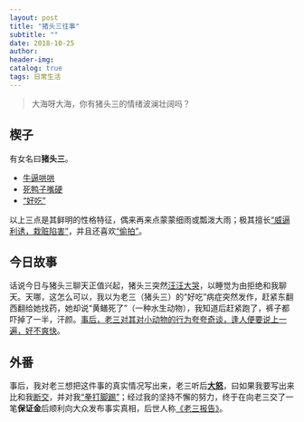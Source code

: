 ```yaml
---
layout: post
title: "猪头三往事"
subtitle: ""
date: 2018-10-25
author: 
header-img:
catalog: true
tags: 日常生活
---
```


> 大海呀大海，你有猪头三的情绪波澜壮阔吗？

## 楔子

有女名曰**猪头三**。

- [牛逼哄哄](https://image.baidu.com/search/detail?ct=503316480&z=0&ipn=d&word=%E7%89%9B%E9%80%BC%E5%93%84%E5%93%84&step_word=&hs=0&pn=4&spn=0&di=23567209190&pi=0&rn=1&tn=baiduimagedetail&is=0%2C0&istype=0&ie=utf-8&oe=utf-8&in=&cl=2&lm=-1&st=undefined&cs=203801218%2C2328633889&os=3777628242%2C4288452777&simid=0%2C0&adpicid=0&lpn=0&ln=1547&fr=&fmq=1540454841871_R&fm=&ic=undefined&s=undefined&se=&sme=&tab=0&width=undefined&height=undefined&face=undefined&ist=&jit=&cg=&bdtype=11&oriquery=&objurl=http%3A%2F%2Fi1.img.969g.com%2Fpub%2Fimgx2018%2F04%2F21%2F503_143304_9c4d7.gif&fromurl=ippr_z2C%24qAzdH3FAzdH3Fgjof_z%26e3Byzz_z%26e3BvgAzdH3F154jfptvAzdH3Fda8ba9-8n00c8d_z%26e3Bfip4s%3Fyzz_g5_1jetvj%3D8%3Fyzz_g5_1jetvj%3D8&gsm=0&rpstart=0&rpnum=0&islist=&querylist=)
- [死鸭子嘴硬](https://image.baidu.com/search/detail?ct=503316480&z=0&ipn=d&word=%E6%AD%BB%E9%B8%AD%E5%AD%90%E5%98%B4%E7%A1%AC&step_word=&hs=0&pn=4&spn=0&di=8023496140&pi=0&rn=1&tn=baiduimagedetail&is=0%2C0&istype=2&ie=utf-8&oe=utf-8&in=&cl=2&lm=-1&st=-1&cs=997037504%2C3488042777&os=2149102393%2C2153039377&simid=0%2C0&adpicid=0&lpn=0&ln=663&fr=&fmq=1540455004052_R&fm=result&ic=0&s=undefined&se=&sme=&tab=0&width=&height=&face=undefined&ist=&jit=&cg=&bdtype=0&oriquery=&objurl=http%3A%2F%2Fs9.rr.itc.cn%2Fr%2FwapChange%2F20174_20_9%2Fa8v5hi4574127789600.jpeg&fromurl=ippr_z2C%24qAzdH3FAzdH3F4_z%26e3Bf5i7_z%26e3Bv54AzdH3FgAzdH3F9blc99dm8AzdH3F%3F4e%3Dn%26rw6pgj6%3Dptwgy7&gsm=0&rpstart=0&rpnum=0&islist=&querylist=)
- [“好吃”](https://image.baidu.com/search/detail?ct=503316480&z=0&ipn=d&word=%E5%A5%BD%E5%90%83&step_word=&hs=0&pn=2&spn=0&di=115776521630&pi=0&rn=1&tn=baiduimagedetail&is=0%2C0&istype=2&ie=utf-8&oe=utf-8&in=&cl=2&lm=-1&st=-1&cs=2755644041%2C1238327728&os=2436086261%2C2570341317&simid=0%2C0&adpicid=0&lpn=0&ln=1847&fr=&fmq=1540455108618_R&fm=result&ic=0&s=undefined&se=&sme=&tab=0&width=&height=&face=undefined&ist=&jit=&cg=&bdtype=0&oriquery=&objurl=http%3A%2F%2Fpic155.nipic.com%2Ffile%2F20180126%2F7879964_085125599000_2.jpg&fromurl=ippr_z2C%24qAzdH3FAzdH3Fooo_z%26e3Bgtrtv_z%26e3Bv54AzdH3Ffi5oAzdH3F8ldnbl98_z%26e3Bip4s&gsm=0&rpstart=0&rpnum=0&islist=&querylist=)

以上三点是其鲜明的性格特征，偶来再来点蒙蒙细雨或瓢泼大雨；极其擅长[“威逼利诱，栽赃陷害”](https://image.baidu.com/search/detail?ct=503316480&z=0&ipn=d&word=%E5%A8%81%E9%80%BC%E5%88%A9%E8%AF%B1&step_word=&hs=0&pn=16&spn=0&di=178333241020&pi=0&rn=1&tn=baiduimagedetail&is=0%2C0&istype=2&ie=utf-8&oe=utf-8&in=&cl=2&lm=-1&st=-1&cs=2841139307%2C161552948&os=3424336450%2C1179244053&simid=0%2C0&adpicid=0&lpn=0&ln=1867&fr=&fmq=1540456121640_R&fm=result&ic=0&s=undefined&se=&sme=&tab=0&width=&height=&face=undefined&ist=&jit=&cg=&bdtype=0&oriquery=&objurl=http%3A%2F%2Fimg.mp.itc.cn%2Fupload%2F20160428%2Ff555463254974652b34eadf070ba0d07_th.jpg&fromurl=ippr_z2C%24qAzdH3FAzdH3Fooo_z%26e3Bf5i7_z%26e3Bv54AzdH3FwAzdH3F0da908mc_ncamc0&gsm=0&rpstart=0&rpnum=0&islist=&querylist=)，并且还喜欢[“偷拍”](https://image.baidu.com/search/detail?ct=503316480&z=0&ipn=d&word=%E5%81%B7%E6%8B%8D&step_word=&hs=0&pn=29&spn=0&di=104358441000&pi=0&rn=1&tn=baiduimagedetail&is=0%2C0&istype=2&ie=utf-8&oe=utf-8&in=&cl=2&lm=-1&st=-1&cs=1790773673%2C971518407&os=2074027298%2C1574142871&simid=39499435%2C881325671&adpicid=0&lpn=0&ln=1708&fr=&fmq=1540455144949_R&fm=detail&ic=0&s=undefined&se=&sme=&tab=0&width=&height=&face=undefined&ist=&jit=&cg=&bdtype=0&oriquery=&objurl=http%3A%2F%2Fwww.sinaimg.cn%2Fent%2F2013%2F0503%2FU5204P28DT20130503170456.jpg&fromurl=ippr_z2C%24qAzdH3FAzdH3Fjgp_z%26e3Bftgw_z%26e3Bv54_z%26e3BvgAzdH3FeAzdH3F4AzdH3Fda8n-ac-anAzdH3F80acnl8dcmb_z%26e3Bfip4s&gsm=0&rpstart=0&rpnum=0&islist=&querylist=)。

## 今日故事

话说今日与猪头三聊天正值兴起，猪头三突然[汪汪大哭](https://image.baidu.com/search/detail?ct=503316480&z=0&ipn=d&word=%E6%B1%AA%E6%B1%AA%E5%A4%A7%E5%93%AD&step_word=&hs=0&pn=34&spn=0&di=99840775210&pi=0&rn=1&tn=baiduimagedetail&is=0%2C0&istype=2&ie=utf-8&oe=utf-8&in=&cl=2&lm=-1&st=-1&cs=1806017063%2C524125888&os=4225618131%2C1657592986&simid=3517309320%2C200032391&adpicid=0&lpn=0&ln=1840&fr=&fmq=1540455219290_R&fm=detail&ic=0&s=undefined&se=&sme=&tab=0&width=&height=&face=undefined&ist=&jit=&cg=&bdtype=0&oriquery=&objurl=http%3A%2F%2Fvpic.video.qq.com%2F94572635%2Fy0343pa45h6_ori_3.jpg&fromurl=ippr_z2C%24qAzdH3FAzdH3Fe_z%26e3Bqq_z%26e3Bv54AzdH3FxAzdH3Frw2jAzdH3Fxan8bzqk5ae_z%26e3Bip4s%3F6ju_et1%3Dsancnvz3sc8&gsm=0&rpstart=0&rpnum=0&islist=&querylist=)，以睡觉为由拒绝和我聊天。天哪，这怎么可以，我以为老三（猪头三）的“好吃”病症突然发作，赶紧东翻西翻给她找药，她却说“黄鳝死了”（一种水生动物），我知道后赶紧跑了，裤子都吓掉了一半，汗颜。[事后，老三对其对小动物的行为夸夸奇谈，逢人便要说上一遍，好不爽快](https://image.baidu.com/search/detail?ct=503316480&z=0&ipn=d&word=%E5%A4%B8%E5%A4%B8%E5%85%B6%E8%B0%88&step_word=&hs=0&pn=0&spn=0&di=10648685850&pi=0&rn=1&tn=baiduimagedetail&is=0%2C0&istype=2&ie=utf-8&oe=utf-8&in=&cl=2&lm=-1&st=-1&cs=534234784%2C2525435980&os=3180423963%2C3373456482&simid=185756%2C795119183&adpicid=0&lpn=0&ln=1513&fr=&fmq=1540455297098_R&fm=detail&ic=0&s=undefined&se=&sme=&tab=0&width=&height=&face=undefined&ist=&jit=&cg=&bdtype=0&oriquery=&objurl=http%3A%2F%2Fimg.mp.itc.cn%2Fupload%2F20160706%2Ff729a21d233c4328950f3844e970952e_th.jpg&fromurl=ippr_z2C%24qAzdH3FAzdH3Fooo_z%26e3Bf5i7_z%26e3Bv54AzdH3FwAzdH3F8a8cd0cm9_nccbd9&gsm=0&rpstart=0&rpnum=0&islist=&querylist=)。

## 外番

事后，我对老三想把这件事的真实情况写出来，老三听后[**大怒**](https://image.baidu.com/search/detail?ct=503316480&z=0&ipn=d&word=%E5%A4%A7%E6%80%92&step_word=&hs=0&pn=23&spn=0&di=113360261410&pi=0&rn=1&tn=baiduimagedetail&is=0%2C0&istype=2&ie=utf-8&oe=utf-8&in=&cl=2&lm=-1&st=-1&cs=2495353940%2C4066987259&os=4206662045%2C2094878088&simid=0%2C0&adpicid=0&lpn=0&ln=1897&fr=&fmq=1540455423853_R&fm=detail&ic=0&s=undefined&se=&sme=&tab=0&width=&height=&face=undefined&ist=&jit=&cg=&bdtype=0&oriquery=&objurl=http%3A%2F%2F04.imgmini.eastday.com%2Fmobile%2F20171202%2F7e10e50c7a09a43cfa607f17d2f3871b.jpeg&fromurl=ippr_z2C%24qAzdH3FAzdH3F4ts_z%26e3Bjwfp1wy_z%26e3Bv54AzdH3FwAzdH3F808dad8c99nb800_z%26e3Bip4s%3Fqt1%3Dnmaktzt&gsm=0&rpstart=0&rpnum=0&islist=&querylist=)，曰如果我要写出来比和我[断交](https://image.baidu.com/search/detail?ct=503316480&z=0&ipn=d&word=%E6%96%AD%E4%BA%A4&step_word=&hs=0&pn=6&spn=0&di=56603405100&pi=0&rn=1&tn=baiduimagedetail&is=0%2C0&istype=2&ie=utf-8&oe=utf-8&in=&cl=2&lm=-1&st=-1&cs=792237611%2C1690313268&os=3955496041%2C892715778&simid=3334222133%2C264480842&adpicid=0&lpn=0&ln=1435&fr=&fmq=1540455476652_R&fm=detail&ic=0&s=undefined&se=&sme=&tab=0&width=&height=&face=undefined&ist=&jit=&cg=&bdtype=0&oriquery=&objurl=http%3A%2F%2Fp3.ssl.cdn.btime.com%2Ft0141f679357d2020f9.jpg%3Fsize%3D400x226&fromurl=ippr_z2C%24qAzdH3FAzdH3F6jv561_z%26e3Bkpt4j_z%26e3Bv54AzdH3Fgjof%3Ft1%3D9dgiwbh54s8b0b6w5dcju50vbh5&gsm=0&rpstart=0&rpnum=0&islist=&querylist=)，并对我[“拳打脚踢”](https://image.baidu.com/search/detail?ct=503316480&z=0&ipn=d&word=%E6%8B%B3%E6%89%93%E8%84%9A%E8%B8%A2&step_word=&hs=0&pn=0&spn=0&di=74274493370&pi=0&rn=1&tn=baiduimagedetail&is=0%2C0&istype=2&ie=utf-8&oe=utf-8&in=&cl=2&lm=-1&st=-1&cs=3832835804%2C3164486815&os=3511215408%2C471308165&simid=0%2C0&adpicid=0&lpn=0&ln=1790&fr=&fmq=1540455522007_R&fm=detail&ic=0&s=undefined&se=&sme=&tab=0&width=&height=&face=undefined&ist=&jit=&cg=&bdtype=0&oriquery=&objurl=http%3A%2F%2Ftnews.aipai.com%2Fuploads%2Fallimg%2F170711%2F11-1FG11Z21A21.JPG&fromurl=ippr_z2C%24qAzdH3FAzdH3Fpgjof_z%26e3Bwtrwt_z%26e3Bv54AzdH3FzwpwgAzdH3Fb8mdb_z%26e3Bip4s&gsm=0&rpstart=0&rpnum=0&islist=&querylist=)；经过我的坚持不懈的努力，终于在向老三交了一笔**保证金**后顺利向大众发布事实真相，后世人称[《老三报告》](https://image.baidu.com/search/detail?ct=503316480&z=0&ipn=d&word=%E4%BD%9C%E6%8A%A5%E5%91%8A&step_word=&hs=0&pn=147&spn=0&di=55528516040&pi=0&rn=1&tn=baiduimagedetail&is=0%2C0&istype=2&ie=utf-8&oe=utf-8&in=&cl=2&lm=-1&st=-1&cs=315285982%2C1589862208&os=1845629688%2C2790916739&simid=0%2C0&adpicid=0&lpn=0&ln=1637&fr=&fmq=1540455554184_R&fm=detail&ic=0&s=undefined&se=&sme=&tab=0&width=&height=&face=undefined&ist=&jit=&cg=&bdtype=11&oriquery=&objurl=http%3A%2F%2Fimg.vtibet.com%2Fvtibet%2Ftbch%2F2010_8579%2F2016qglh_9443%2Ftt%2F201809%2FW020180920381197241275.jpg&fromurl=ippr_z2C%24qAzdH3FAzdH3Fooo_z%26e3Beptkjp_z%26e3Bv54AzdH3FpkviAzdH3Fda8a_bc0lAzdH3Fda8mq2si_l99nAzdH3FppAzdH3Fda8balAzdH3Fpda8balda_09bnn0_z%26e3Bip4s&gsm=5a&rpstart=0&rpnum=0&islist=&querylist=)。






